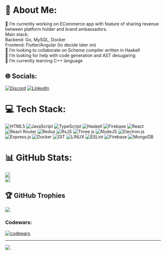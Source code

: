 # 💫 About Me:
🔭 I’m currently working on ECommerce app with feature of sharing revenue between platform holder and brand ambassadors.<br>    Main stack: <br>        Backend: Go, MySQL, Docker<br>        Frontend: Flutter/Angular (to decide later on)<br>👯 I’m looking to collaborate on Scheme compiler written in Haskell<br>🤝 I’m looking for help with code generation and AST desugaring<br>🌱 I’m currently learning C++ language


## 🌐 Socials:
[![Discord](https://camo.githubusercontent.com/d3b6f86e04a025735d9985010fc0df32cb047039715c868887878e0161928a0a/68747470733a2f2f696d672e736869656c64732e696f2f62616467652f2d54656c656772616d2d3134313133303f7374796c653d666f722d7468652d6261646765266c6f676f3d54656c656772616d)](https://t.me/BigKozlowski) [![LinkedIn](https://img.shields.io/badge/LinkedIn-%230077B5.svg?logo=linkedin&logoColor=white)](https://linkedin.com/in/dmitriy-kozlov-364049115) 

# 💻 Tech Stack:
![HTML5](https://img.shields.io/badge/html5-%23E34F26.svg?style=for-the-badge&logo=html5&logoColor=white) ![JavaScript](https://img.shields.io/badge/javascript-%23323330.svg?style=for-the-badge&logo=javascript&logoColor=%23F7DF1E) ![TypeScript](https://img.shields.io/badge/typescript-%23007ACC.svg?style=for-the-badge&logo=typescript&logoColor=white) ![Haskell](https://img.shields.io/badge/Haskell-5e5086?style=for-the-badge&logo=haskell&logoColor=white) ![Firebase](https://img.shields.io/badge/firebase-%23039BE5.svg?style=for-the-badge&logo=firebase) ![React](https://img.shields.io/badge/react-%2320232a.svg?style=for-the-badge&logo=react&logoColor=%2361DAFB) ![React Router](https://img.shields.io/badge/React_Router-CA4245?style=for-the-badge&logo=react-router&logoColor=white) ![Redux](https://img.shields.io/badge/redux-%23593d88.svg?style=for-the-badge&logo=redux&logoColor=white) ![RxJS](https://img.shields.io/badge/rxjs-%23B7178C.svg?style=for-the-badge&logo=reactivex&logoColor=white) ![Three js](https://img.shields.io/badge/threejs-black?style=for-the-badge&logo=three.js&logoColor=white) ![NodeJS](https://img.shields.io/badge/node.js-6DA55F?style=for-the-badge&logo=node.js&logoColor=white) ![Electron.js](https://img.shields.io/badge/Electron-191970?style=for-the-badge&logo=Electron&logoColor=white) ![Express.js](https://img.shields.io/badge/express.js-%23404d59.svg?style=for-the-badge&logo=express&logoColor=%2361DAFB) ![Docker](https://img.shields.io/badge/docker-%230db7ed.svg?style=for-the-badge&logo=docker&logoColor=white) ![GIT](https://img.shields.io/badge/Git-fc6d26?style=for-the-badge&logo=git&logoColor=white) ![LINUX](https://img.shields.io/badge/Linux-FCC624?style=for-the-badge&logo=linux&logoColor=black) ![ESLint](https://img.shields.io/badge/ESLint-4B3263?style=for-the-badge&logo=eslint&logoColor=white) ![Firebase](https://img.shields.io/badge/Firebase-039BE5?style=for-the-badge&logo=Firebase&logoColor=white) ![MongoDB](https://img.shields.io/badge/MongoDB-%234ea94b.svg?style=for-the-badge&logo=mongodb&logoColor=white)

# 📊 GitHub Stats:
![](https://github-readme-streak-stats.herokuapp.com/?user=BigKozlowski&theme=dark&hide_border=false)<br/>
![](https://github-readme-stats.vercel.app/api/top-langs/?username=BigKozlowski&theme=dark&hide_border=false&include_all_commits=true&count_private=true&layout=compact)

## 🏆 GitHub Trophies
![](https://github-profile-trophy.vercel.app/?username=BigKozlowski&theme=radical&no-frame=false&no-bg=true&margin-w=4)

### Codewars:
[![codewars](https://www.codewars.com/users/BigKozlowski/badges/large)](https://www.codewars.com/users/BigKozlowski)

---
[![](https://visitcount.itsvg.in/api?id=BigKozlowski&icon=0&color=0)](https://visitcount.itsvg.in)

<!-- Proudly created with GPRM ( https://gprm.itsvg.in ) -->
